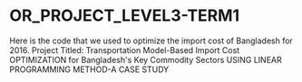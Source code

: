 # OR_PROJECT_LEVEL3-TERM1
Here is the code that we used to optimize the import cost of Bangladesh for 2016. Project Titled: Transportation Model-Based Import  Cost OPTIMIZATION for Bangladesh's Key  Commodity Sectors USING LINEAR  PROGRAMMING METHOD-A CASE STUDY 

